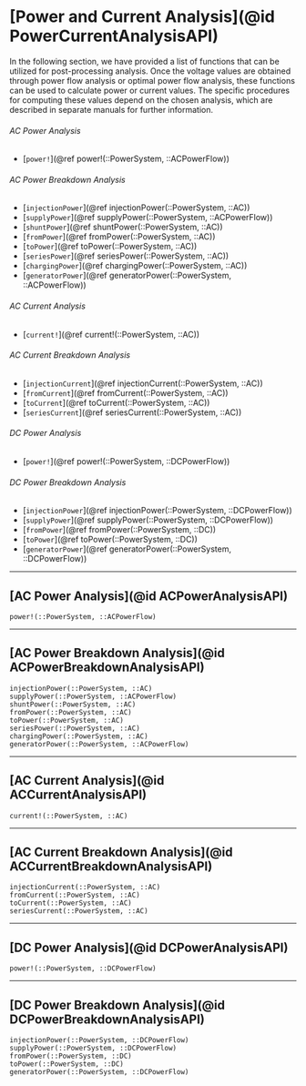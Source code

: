 # [Power and Current Analysis](@id PowerCurrentAnalysisAPI)

In the following section, we have provided a list of functions that can be utilized for post-processing analysis. Once the voltage values are obtained through power flow analysis or optimal power flow analysis, these functions can be used to calculate power or current values. The specific procedures for computing these values depend on the chosen analysis, which are described in separate manuals for further information.


###### AC Power Analysis
* [`power!`](@ref power!(::PowerSystem, ::ACPowerFlow))

###### AC Power Breakdown Analysis
* [`injectionPower`](@ref injectionPower(::PowerSystem, ::AC))
* [`supplyPower`](@ref supplyPower(::PowerSystem, ::ACPowerFlow))
* [`shuntPower`](@ref shuntPower(::PowerSystem, ::AC))
* [`fromPower`](@ref fromPower(::PowerSystem, ::AC))
* [`toPower`](@ref toPower(::PowerSystem, ::AC))
* [`seriesPower`](@ref seriesPower(::PowerSystem, ::AC))
* [`chargingPower`](@ref chargingPower(::PowerSystem, ::AC))
* [`generatorPower`](@ref generatorPower(::PowerSystem, ::ACPowerFlow))

###### AC Current Analysis
* [`current!`](@ref current!(::PowerSystem, ::AC))

###### AC Current Breakdown Analysis
* [`injectionCurrent`](@ref injectionCurrent(::PowerSystem, ::AC))
* [`fromCurrent`](@ref fromCurrent(::PowerSystem, ::AC))
* [`toCurrent`](@ref toCurrent(::PowerSystem, ::AC))
* [`seriesCurrent`](@ref seriesCurrent(::PowerSystem, ::AC))

###### DC Power Analysis
* [`power!`](@ref power!(::PowerSystem, ::DCPowerFlow))

###### DC Power Breakdown Analysis
* [`injectionPower`](@ref injectionPower(::PowerSystem, ::DCPowerFlow))
* [`supplyPower`](@ref supplyPower(::PowerSystem, ::DCPowerFlow))
* [`fromPower`](@ref fromPower(::PowerSystem, ::DC))
* [`toPower`](@ref toPower(::PowerSystem, ::DC))
* [`generatorPower`](@ref generatorPower(::PowerSystem, ::DCPowerFlow))


---

## [AC Power Analysis](@id ACPowerAnalysisAPI)
```@docs
power!(::PowerSystem, ::ACPowerFlow)
```

---

## [AC Power Breakdown Analysis](@id ACPowerBreakdownAnalysisAPI)
```@docs
injectionPower(::PowerSystem, ::AC)
supplyPower(::PowerSystem, ::ACPowerFlow)
shuntPower(::PowerSystem, ::AC)
fromPower(::PowerSystem, ::AC)
toPower(::PowerSystem, ::AC)
seriesPower(::PowerSystem, ::AC)
chargingPower(::PowerSystem, ::AC)
generatorPower(::PowerSystem, ::ACPowerFlow)
```

---

## [AC Current Analysis](@id ACCurrentAnalysisAPI)
```@docs
current!(::PowerSystem, ::AC)
```

---

## [AC Current Breakdown Analysis](@id ACCurrentBreakdownAnalysisAPI)
```@docs
injectionCurrent(::PowerSystem, ::AC)
fromCurrent(::PowerSystem, ::AC)
toCurrent(::PowerSystem, ::AC)
seriesCurrent(::PowerSystem, ::AC)
```

---

## [DC Power Analysis](@id DCPowerAnalysisAPI)
```@docs
power!(::PowerSystem, ::DCPowerFlow)
```

---

## [DC Power Breakdown Analysis](@id DCPowerBreakdownAnalysisAPI)
```@docs
injectionPower(::PowerSystem, ::DCPowerFlow)
supplyPower(::PowerSystem, ::DCPowerFlow)
fromPower(::PowerSystem, ::DC)
toPower(::PowerSystem, ::DC)
generatorPower(::PowerSystem, ::DCPowerFlow)
```
